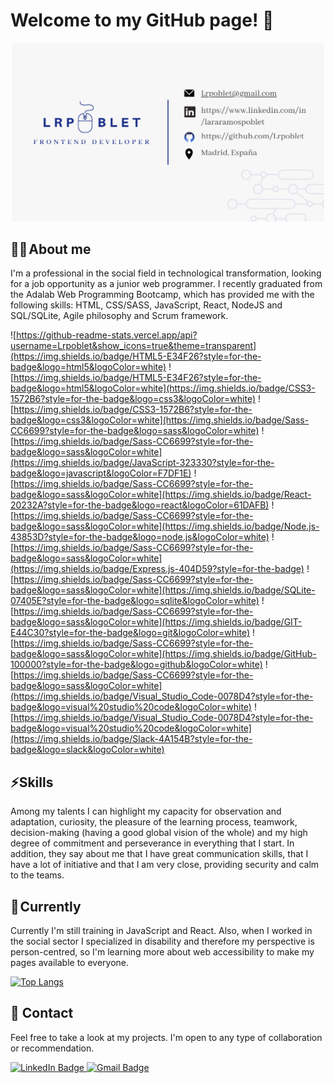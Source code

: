 # Welcome to my GitHub page! 👋

<div align="center"><img src="tarjeta.png" alt="About me" width="500" ></div>

## 👩‍💻 About me

I'm a professional in the social field in technological transformation, looking for a job opportunity as a junior web programmer. I recently graduated from the Adalab Web Programming Bootcamp, which has provided me with the following skills: HTML, CSS/SASS, JavaScript, React, NodeJS and SQL/SQLite, Agile philosophy and Scrum framework.

![https://github-readme-stats.vercel.app/api?username=Lrpoblet&show_icons=true&theme=transparent](https://img.shields.io/badge/HTML5-E34F26?style=for-the-badge&logo=html5&logoColor=white)
![https://img.shields.io/badge/HTML5-E34F26?style=for-the-badge&logo=html5&logoColor=white](https://img.shields.io/badge/CSS3-1572B6?style=for-the-badge&logo=css3&logoColor=white)
![https://img.shields.io/badge/CSS3-1572B6?style=for-the-badge&logo=css3&logoColor=white](https://img.shields.io/badge/Sass-CC6699?style=for-the-badge&logo=sass&logoColor=white)
![https://img.shields.io/badge/Sass-CC6699?style=for-the-badge&logo=sass&logoColor=white](https://img.shields.io/badge/JavaScript-323330?style=for-the-badge&logo=javascript&logoColor=F7DF1E)
![https://img.shields.io/badge/Sass-CC6699?style=for-the-badge&logo=sass&logoColor=white](https://img.shields.io/badge/React-20232A?style=for-the-badge&logo=react&logoColor=61DAFB)
![https://img.shields.io/badge/Sass-CC6699?style=for-the-badge&logo=sass&logoColor=white](https://img.shields.io/badge/Node.js-43853D?style=for-the-badge&logo=node.js&logoColor=white)
![https://img.shields.io/badge/Sass-CC6699?style=for-the-badge&logo=sass&logoColor=white](https://img.shields.io/badge/Express.js-404D59?style=for-the-badge)
![https://img.shields.io/badge/Sass-CC6699?style=for-the-badge&logo=sass&logoColor=white](https://img.shields.io/badge/SQLite-07405E?style=for-the-badge&logo=sqlite&logoColor=white)
![https://img.shields.io/badge/Sass-CC6699?style=for-the-badge&logo=sass&logoColor=white](https://img.shields.io/badge/GIT-E44C30?style=for-the-badge&logo=git&logoColor=white)
![https://img.shields.io/badge/Sass-CC6699?style=for-the-badge&logo=sass&logoColor=white](https://img.shields.io/badge/GitHub-100000?style=for-the-badge&logo=github&logoColor=white)
![https://img.shields.io/badge/Sass-CC6699?style=for-the-badge&logo=sass&logoColor=white](https://img.shields.io/badge/Visual_Studio_Code-0078D4?style=for-the-badge&logo=visual%20studio%20code&logoColor=white)
![https://img.shields.io/badge/Visual_Studio_Code-0078D4?style=for-the-badge&logo=visual%20studio%20code&logoColor=white](https://img.shields.io/badge/Slack-4A154B?style=for-the-badge&logo=slack&logoColor=white)

## ⚡Skills

Among my talents I can highlight my capacity for observation and adaptation, curiosity, the pleasure of the learning process, teamwork, decision-making (having a good global vision of the whole) and my high degree of commitment and perseverance in everything that I start. In addition, they say about me that I have great communication skills, that I have a lot of initiative and that I am very close, providing security and calm to the teams.

## 🚀 Currently

Currently I'm still training in JavaScript and React. Also, when I worked in the social sector I specialized in disability and therefore my perspective is person-centred, so I'm learning more about web accessibility to make my pages available to everyone.

[![Top Langs](https://github-readme-stats.vercel.app/api/top-langs/?username=Lrpoblet&layout=compact)](https://github.com/Lrpoblet/github-readme-stats)

## 💬 Contact

Feel free to take a look at my projects. I'm open to any type of collaboration or recommendation.

<div id="badges">
  <a href="https://www.linkedin.com/in/lararamospoblet/">
    <img src="https://img.shields.io/badge/LinkedIn-purple?style=for-the-badge&logo=linkedin&logoColor=white" alt="LinkedIn Badge"/>
  </a>
     <a href="mailto:lrpoblet@gmail.com">
    <img src="https://img.shields.io/badge/Gmail-D14836?style=for-the-badge&logo=gmail&logoColor=white" alt="Gmail Badge"/>
  </a>
</div>
